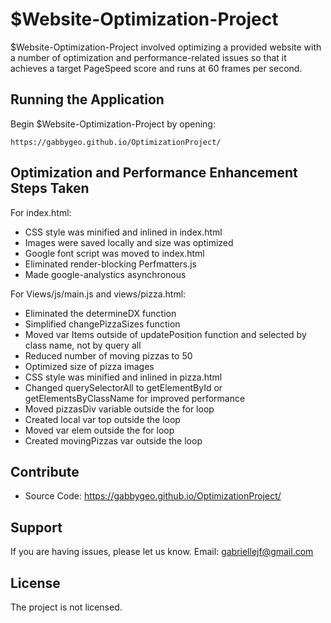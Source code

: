 $Website-Optimization-Project
========

$Website-Optimization-Project involved optimizing a provided website with a number of optimization and performance-related issues so that it achieves a target PageSpeed score and runs at 60 frames per second.
    

Running the Application
------------

Begin $Website-Optimization-Project by opening:

	https://gabbygeo.github.io/OptimizationProject/  


Optimization and Performance Enhancement Steps Taken
--------

For index.html:  
- CSS style was minified and inlined in index.html
- Images were saved locally and size was optimized
- Google font script was moved to index.html
- Eliminated render-blocking Perfmatters.js 
- Made google-analystics asynchronous 

For Views/js/main.js and views/pizza.html:
- Eliminated the determineDX function
- Simplified changePizzaSizes function
- Moved var Items outside of updatePosition function and selected by class name, not by query all
- Reduced number of moving pizzas to 50
- Optimized size of pizza images
- CSS style was minified and inlined in pizza.html
- Changed querySelectorAll to getElementById or getElementsByClassName for improved performance
- Moved pizzasDiv variable outside the for loop
- Created local var top outside the loop
- Moved var elem outside the for loop
- Created movingPizzas var outside the loop

Contribute
----------

- Source Code: https://gabbygeo.github.io/OptimizationProject/

Support
-------

If you are having issues, please let us know.
Email: gabriellejf@gmail.com 

License
-------

The project is not licensed.
